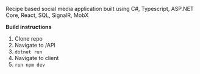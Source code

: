 Recipe based social media application built using C#, Typescript, ASP.NET Core, React, SQL, SignalR, MobX 

**Build instructions**
1. Clone repo
2. Navigate to /API
3. `dotnet run`
4. Navigate to client
5. `run npm dev`
